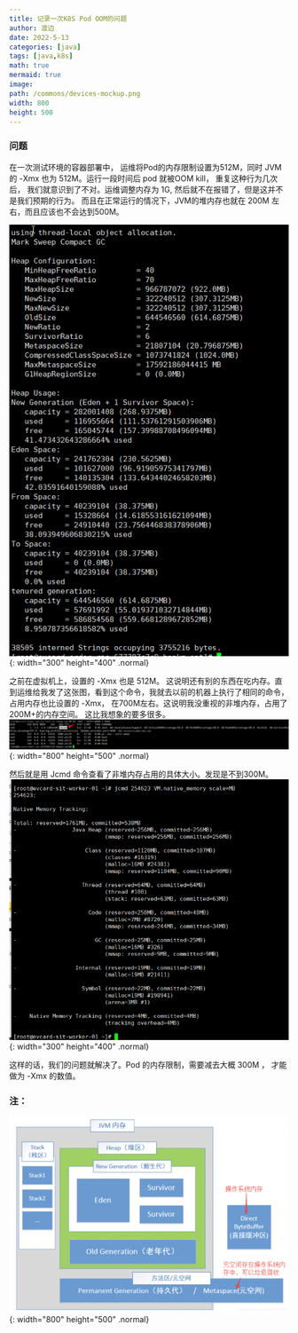 ```yaml
---
title: 记录一次K8S Pod OOM的问题
author: 渡边
date: 2022-5-13
categories: [java]
tags: [java,k8s]
math: true
mermaid: true
image:
path: /commons/devices-mockup.png
width: 800
height: 500
---
```


### 问题
在一次测试环境的容器部署中， 运维将Pod的内存限制设置为512M，同时 JVM 的 -Xmx 也为 512M。运行一段时间后 pod 就被OOM kill， 重复这种行为几次后， 我们就意识到了不对。运维调整内存为 1G, 然后就不在报错了，但是这并不是我们预期的行为。 而且在正常运行的情况下，JVM的堆内存也就在 200M 左右，而且应该也不会达到500M。 

![](/assets/img/2022-05-13-pod-oom/2022-05-28-15-35-27.png){: width="300" height="400" .normal}


之前在虚拟机上，设置的 -Xmx 也是 512M。 这说明还有别的东西在吃内存。直到运维给我发了这张图，看到这个命令，我就去以前的机器上执行了相同的命令，占用内存也比设置的 -Xmx， 在700M左右。这说明我没重视的非堆内存，占用了200M+的内存空间。
这比我想象的要多很多。
![](/assets/img/2022-05-13-pod-oom/2022-05-28-15-39-10.png){: width="800" height="500" .normal}


然后就是用 Jcmd 命令查看了非堆内存占用的具体大小。发现是不到300M。 
![](/assets/img/2022-05-13-pod-oom/2022-05-28-15-26-29.png){: width="300" height="400" .normal}


这样的话，我们的问题就解决了。Pod 的内存限制，需要减去大概 300M ， 才能做为 -Xmx 的数值。


### 注： 
![](/assets/img/2022-05-13-pod-oom/2022-05-28-15-43-16.png){: width="800" height="500" .normal}